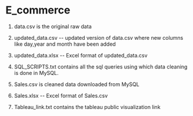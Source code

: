 # E_commerce


1) data.csv is the original raw data

2) updated_data.csv -- updated version of data.csv where new columns like day,year and month have been added

3) updated_data.xlsx -- Excel format of updated_data.csv

4) SQL_SCRIPTS.txt contains all the sql queries using which data cleaning is done in MySQL.

5) Sales.csv is cleaned data downloaded from MySQL

6) Sales.xlsx -- Excel format of Sales.csv

7) Tableau_link.txt contains the tableau public visualization link
